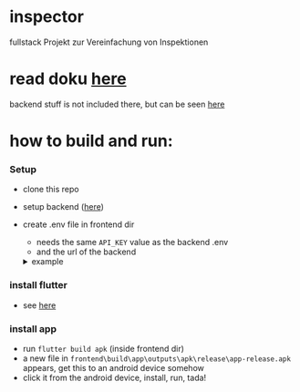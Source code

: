 # inspector
fullstack Projekt zur Vereinfachung von Inspektionen

# read doku [here](https://mastbau-fn.github.io/inspector/doc)
backend stuff is not included there, but can be seen [here](https://github.com/Mastbau-FN/inspector/tree/main/backend)

# how to build and run:

### Setup 
- clone this repo
- setup backend ([here](https://github.com/Mastbau-FN/inspector/tree/main/backend/readme.md))
- create .env file in frontend dir
    - needs the same `API_KEY` value as the backend .env
    - and the url of the backend
    <details><summary>example</summary>

    ```
    API_KEY=CR34T3UR0WN4P1%K3Y
    API_URL=http://192.168.178.40:3000/api/secure

    ```
</details>

### install flutter
- see [here](https://flutter.dev/docs/get-started/install)

### install app
- run `flutter build apk` (inside frontend dir)
- a new file in `frontend\build\app\outputs\apk\release\app-release.apk` appears, get this to an android device somehow 
- click it from the android device, install, run, tada!



